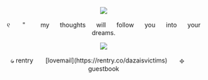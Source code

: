 <p align="center"> <img src="https://github.com/deathsick/deathsick/assets/161214008/fa91a5b7-50e6-4461-aacf-c423ac2e7bb5"> </p>
<p align="center"> ⠀୧ ⠀　"⠀　⠀my⠀　thoughts⠀　will⠀　follow⠀　you⠀　into⠀　your⠀　dreams. </p>
<p align="center"> <img src="https://github.com/deathsick/deathsick/assets/161214008/9d90f531-16c1-456e-bd59-29e2f7ae68a0"> </p>
<p align="center">    ᥀    rentry ⠀　[lovemail](https://rentry.co/dazaisvictims) ⠀　𐫱　 ⠀　guestbook </p>

